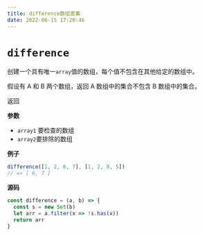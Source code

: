 ```yaml
---
title: difference数组差集
date: 2022-06-15 17:20:46
---
```

# `difference`

创建一个具有唯一`array`值的数组，每个值不包含在其他给定的数组中。

假设有 A 和 B 两个数组，返回 A 数组中的集合不包含 B 数组中的集合。

返回

**参数**

- `array1` 要检查的数组
- `array2`要排除的数组

**例子**

```js
difference([1, 2, 6, 7], [1, 2, 9, 5])
// => [ 6, 7 ]
```

**源码**

```js
const difference = (a, b) => {
  const s = new Set(b)
  let arr = a.filter(x => !s.has(x))
  return arr
}
```
